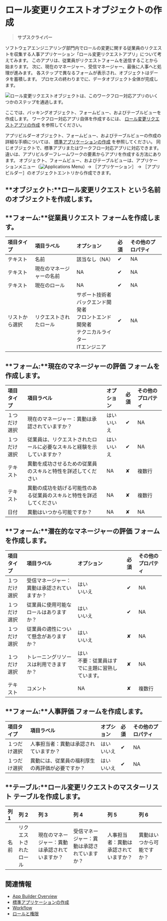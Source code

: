 # ロール変更リクエストオブジェクトの作成

> **サブスクライバー**

ソフトウェアエンジニアリング部門内でロールの変更に関する従業員のリクエストを収集する人事アプリケーション「ロール変更リクエストアプリ」について考えてみます。 このアプリは、従業員がリクエストフォームを送信することから始まります。 次に、現在のマネージャー、受信マネージャー、最後に人事へと処理が進みます。 各ステップで異なるフォームが表示され、オブジェクトはデータを蓄積します。 プロセスの終わりまでに、データオブジェクト全体が完成します。

![ロール変更リクエストオブジェクトは、このワークフロー対応アプリのいくつかのステップを通過します。](./creating-the-role-change-request-object/images/01.png)

ここでは、バッキングオブジェクト、フォームビュー、およびテーブルビューを作成します。 ワークフロー対応アプリ自体を作成するには、 [ロール変更リクエストアプリの作成](./creating-the-role-change-request-app.md) を参照してください。

アプリビルダーオブジェクト、フォームビュー、およびテーブルビューの作成の詳細な手順については、 [標準アプリケーションの作成](./creating-a-standard-application.md) を参照してください。 同じオブジェクトで、標準アプリまたはワークフロー対応アプリに対応できます。 違いは、アプリビルダーフレームワークの要素からアプリを作成する方法にあります。 オブジェクト、フォームビュー、およびテーブルビューは、アプリケーションメニュー（![Applications Menu](../../../images/icon-applications-menu.png)）&rarr; ［アプリケーション］ &rarr; ［アプリビルダー］のオブジェクトエントリから作成できます。

<a name="オブジェクトロール変更リクエスト-という名前のオブジェクトを作成します" />

## **オブジェクト:****ロール変更リクエスト** という名前のオブジェクトを作成します。

<a name="フォーム従業員リクエスト-フォームを作成します" />

## **フォーム:****従業員リクエスト** フォームを作成します。

| 項目タイプ   | 項目ラベル        | オプション                                                                                              | 必須       | その他のプロパティ |
| :--- | :--- | :--- | :--- | :--- |
| テキスト    | 名前           | 該当なし（NA）                                                                                           | &#10004; | NA        |
| テキスト    | 現在のマネージャーの名前 | NA                                                                                                 | &#10004; | NA        |
| テキスト    | 現在のロール       | NA                                                                                                 | &#10004; | NA        |
| リストから選択 | リクエストされたロール  | サポート技術者 <br /> バックエンド開発者 <br /> フロントエンド開発者 <br /> テクニカルライター <br /> ITエンジニア | &#10004; | NA        |

<a name="フォーム現在のマネージャーの評価-フォームを作成します" />

## **フォーム:****現在のマネージャーの評価** フォームを作成します。

| 項目タイプ  | 項目ラベル                               | オプション               | 必須       | その他のプロパティ |
| :--- | :--- | :--- | :--- | :--- |
| １つだけ選択 | 現在のマネージャー：異動は承認されていますか？             | はい <br /> いいえ | &#10004; | NA        |
| １つだけ選択 | 従業員は、リクエストされたロールに必要なスキルと経験を示していますか？ | はい <br /> いいえ | &#10004; | NA        |
| テキスト   | 異動を成功させるための従業員のスキルと特性を詳述してください      | NA                  | &#10008; | 複数行       |
| テキスト   | 異動の成功を妨げる可能性のある従業員のスキルと特性を詳述してください  | NA                  | &#10008; | 複数行       |
| 日付     | 異動はいつから可能ですか？                       | NA                  | &#10008; | NA        |

<a name="フォーム潜在的なマネージャーの評価-フォームを作成します" />

## **フォーム:****潜在的なマネージャーの評価** フォームを作成します。

| 項目タイプ  | 項目ラベル                  | オプション                                 | 必須       | その他のプロパティ |
| :--- | :--- | :--- | :--- | :--- |
| １つだけ選択 | 受信マネージャー：異動は承認されていますか？ | はい <br /> いいえ                   | &#10004; | NA        |
| １つだけ選択 | 従業員に使用可能なロールはありますか？    | はい <br /> いいえ                   | &#10004; | NA        |
| １つだけ選択 | 従業員の適性について懸念がありますか？    | はい <br /> いいえ                   | &#10008; | NA        |
| １つだけ選択 | トレーニングリソースは利用できますか？    | はい <br /> 不要：従業員はすでに主題に習熟しています。 | &#10008; | NA        |
| テキスト   | コメント                   | NA                                    | &#10008; | 複数行 | NA  |

<a name="フォーム人事評価-フォームを作成します" />

## **フォーム:****人事評価** フォームを作成します。

| 項目タイプ  | 項目ラベル                    | オプション               | 必須       | その他のプロパティ |
| :--- | :--- | :--- | :--- | :--- |
| １つだけ選択 | 人事担当者：異動は承認されていますか？      | はい <br /> いいえ | &#10004; | NA        |
| １つだけ選択 | 異動には、従業員の福利厚生の再評価が必要ですか？ | はい <br /> いいえ | &#10004; | NA        |

<a name="テーブルロール変更リクエストのマスターリスト-テーブルを作成します" />

## **テーブル:****ロール変更リクエストのマスターリスト** テーブルを作成します。

| 列 1 | 列 2         | 列 3                     | 列 4                    | 列 5                 | 列 6           |
| :--- | :--- | :--- | :--- | :--- | :--- |
| 名前  | リクエストされたロール | 現在のマネージャー：異動は承認されていますか？ | 受信マネージャー：異動は承認されていますか？ | 人事担当者：異動は承認されていますか？ | 異動はいつから可能ですか？ |

<a name="関連情報" />

## 関連情報

* [App Builder Overview](./app-builder-overview.md)
* [標準アプリケーションの作成](./creating-a-standard-application.md)
* [Workflow](../../../process-automation/workflow/introduction-to-workflow.md)
* [ロールと権限](../../../users-and-permissions/roles-and-permissions/understanding-roles-and-permissions.md)
